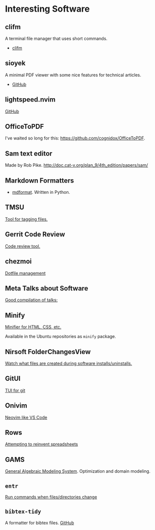 # Interesting Software

## clifm

A terminal file manager that uses short commands.

- [clifm](https://github.com/leo-arch/clifm)

## sioyek

A minimal PDF viewer with some nice features for technical articles.

- [GitHub](https://github.com/ahrm/sioyek)

## lightspeed.nvim

[GitHub](https://github.com/ggandor/lightspeed.nvim)

## OfficeToPDF

I've waited so long for this: <https://github.com/cognidox/OfficeToPDF>.

## Sam text editor

Made by Rob Pike. <http://doc.cat-v.org/plan_9/4th_edition/papers/sam/>

## Markdown Formatters

- [mdformat](https://pypi.org/project/mdformat/). Written in Python.

## TMSU

[Tool for tagging files.](https://github.com/oniony/TMSU)

## Gerrit Code Review

[Code review tool.](https://www.gerritcodereview.com/)

## chezmoi

[Dotfile management](https://www.chezmoi.io/)

## Meta Talks about Software

[Good compilation of talks: ](https://github.com/hellerve/programming-talks)

## Minify

[Minifier for HTML, CSS, etc.](https://github.com/tdewolff/minify)

Available in the Ubuntu repositories as `minify` package.

## Nirsoft FolderChangesView

[Watch what files are created during software installs/uninstalls.](https://www.howtogeek.com/205144/how-to-monitor-file-and-folder-changes-in-windows/)

## GitUI

[TUI for git](https://github.com/extrawurst/gitui)

## Onivim

[Neovim like VS Code](https://v2.onivim.io/)

## Rows

[Attempting to reinvent spreadsheets](https://rows.com/)

## GAMS

[General Algebraic Modeling System](https://ww.gams.com/).
Optimization and domain modeling.

## `entr`

[Run commands when files/directories change](http://eradman.com/entrproject/)

## `bibtex-tidy`

A formatter for bibtex files. [GitHub](https://github.com/FlamingTempura/bibtex-tidy)

